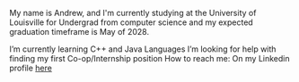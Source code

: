  My name is Andrew, and I'm currently studying at the University of Louisville for Undergrad from computer science and my expected graduation timeframe is May of 2028.

I’m currently learning C++ and Java Languages
I’m looking for help with finding my first Co-op/Internship position 
How to reach me: On my Linkedin profile [here](https://www.linkedin.com/in/andrew-merritt-ab425537a/)

<!--
**a0merr/a0merr** is a ✨ _special_ ✨ repository because its `README.md` (this file) appears on your GitHub profile.

Here are some ideas to get you started:

- 🔭 I’m currently working on ...
- 🌱 I’m currently learning ...
- 👯 I’m looking to collaborate on ...
- 🤔 I’m looking for help with ...
- 💬 Ask me about ...
- 📫 How to reach me: ...
- 😄 Pronouns: ...
- ⚡ Fun fact: ...
-->
